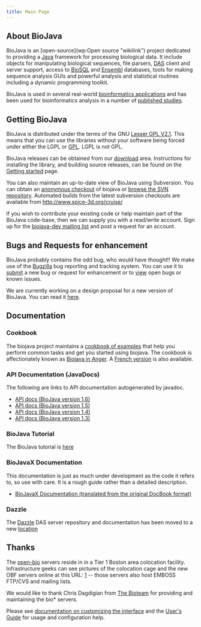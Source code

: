 ```yaml
---
title: Main Page
---
```


About BioJava
-------------

BioJava is an [open-source](wp:Open source "wikilink") project dedicated
to providing a [Java](http://www.java.sun.com) framework for processing
biological data. It include objects for manipulating biological
sequences, file parsers, [DAS](http://biodas.org/) client and server
support, access to [BioSQL](biosql:Main_Page "wikilink") and
[Ensembl](http://www.ensembl.org) databases, tools for making sequence
analysis GUIs and powerful analysis and statistical routines including a
dynamic programming toolkit.

BioJava is used in several real-world [bioinformatics
applications](Project:BioJavaInside "wikilink") and has been used for
bioinformatics analysis in a number of [published
studies](Project:BioJavaInside "wikilink").

Getting BioJava
---------------

BioJava is distributed under the terms of the GNU [Lesser GPL
V2.1](http://www.gnu.org/licenses/old-licenses/lgpl-2.1.html). This
means that you can use the libraries without your software being forced
under either the LGPL or [GPL](http://www.gnu.org/licenses/gpl.html).
LGPL is not GPL.

BioJava releases can be obtained from our
[download](Project:download "wikilink") area. Instructions for
installing the library, and building source releases, can be found on
the [Getting started](Project:GetStarted "wikilink") page.

You can also maintain an up-to-date view of BioJava using Subversion.
You can obtain an [anonymous checkout](CVS_to_SVN_Migration "wikilink")
of biojava or [browse the SVN
repository](http://code.open-bio.org/svnweb/index.cgi/biojava/browse/biojava-live/trunk).
Automated builds from the latest subversion checkouts are available from
<http://www.spice-3d.org/cruise/>

If you wish to contribute your existing code or help maintain part of
the BioJava code-base, then we can supply you with a read/write account.
Sign up for the [biojava-dev mailing
list](http://www.biojava.org/mailman/listinfo/biojava-dev) and post a
request for an account.

Bugs and Requests for enhancement
---------------------------------

BioJava probably contains the odd bug, who would have thought!! We make
use of the [Bugzilla](http://www.bugzilla.org) bug reporting and
tracking system. You can use it to
[submit](http://bugzilla.open-bio.org/) a new bug or request for
enhancement or to [view](http://bugzilla.open-bio.org/) open bugs or
known issues.

We are currently working on a design proposal for a new version of
BioJava. You can read it [here](BioJava3_Design "wikilink").

Documentation
-------------

### Cookbook

The biojava project maintains a [cookbook of
examples](BioJava:CookBook "wikilink") that help you perform common
tasks and get you started using biojava. The cookbook is affectionately
known as [Biojava in Anger](BioJava:CookBook "wikilink"). A [French
version](BioJava:CookbookFrench "wikilink") is also available.

### API Documentation (JavaDocs)

The following are links to API documentation autogenerated by javadoc.

-   [API docs (BioJava version
    1.6)](http://www.biojava.org/docs/api16/index.html)
-   [API docs (BioJava version
    1.5)](http://www.biojava.org/docs/api15/index.html)
-   [API docs (BioJava version
    1.4)](http://www.biojava.org/docs/api14/index.html)
-   [API docs (BioJava version
    1.3)](http://www.biojava.org/docs/api/index.html)

### BioJava Tutorial

The BioJava tutorial is [here](BioJava:Tutorial "wikilink")

### BioJavaX Documentation

This documentation is just as much under development as the code it
refers to, so use with care. It is a rough guide rather than a detailed
description.

-   [BioJavaX Documentation (translated from the original DocBook
    format)](BioJava:BioJavaXDocs "wikilink")

### Dazzle

The [Dazzle](Dazzle "wikilink") DAS server repository and documentation
has been moved to a new
[location](http://www.derkholm.net/thomas/dazzle/)

Thanks
------

The [open-bio](http://www.open-bio.org/) servers reside in in a Tier 1
Boston area colocation facility. Infrastructure geeks can see pictures
of the colocation cage and the new OBF servers online at this URL:
[1](http://bioteam.net/gallery/bioteamBDC) -- those servers also host
EMBOSS FTP/CVS and mailing lists.

We would like to thank Chris Dagdigian from [The
Bioteam](http://www.bioteam.net/) for providing and maintaining the
bio\* servers.

Please see [documentation on customizing the
interface](http://meta.wikipedia.org/wiki/MediaWiki_i18n) and the
[User's Guide](http://meta.wikipedia.org/wiki/MediaWiki_User%27s_Guide)
for usage and configuration help.
